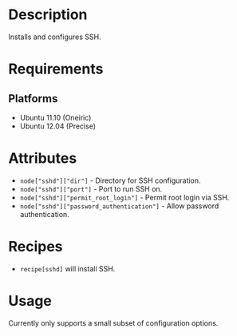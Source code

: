 # Description #

Installs and configures SSH.

# Requirements #

## Platforms ##

* Ubuntu 11.10 (Oneiric)
* Ubuntu 12.04 (Precise)

# Attributes #

* `node["sshd"]["dir"]` - Directory for SSH configuration.
* `node["sshd"]["port"]` - Port to run SSH on.
* `node["sshd"]["permit_root_login"]` - Permit root login via SSH.
* `node["sshd"]["password_authentication"]` - Allow password authentication.

# Recipes #

* `recipe[sshd]` will install SSH.

# Usage #

Currently only supports a small subset of configuration options.
